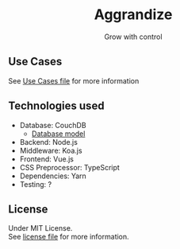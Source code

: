 # <center>Aggrandize</center>
<center>Grow with control</center>

## Use Cases

See [Use Cases file](./docs/use_cases.md) for more information

## Technologies used

- Database: CouchDB
  - [Database model](./docs/database_model.md)
- Backend: Node.js
- Middleware: Koa.js
- Frontend: Vue.js
- CSS Preprocessor: TypeScript
- Dependencies: Yarn
- Testing: ?

## License

Under MIT License.  
See [license file](./LICENSE) for more information.